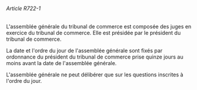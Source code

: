 ###### Article R722-1

L'assemblée générale du tribunal de commerce est composée des juges en exercice du tribunal de commerce. Elle est présidée par le président du tribunal de commerce.

La date et l'ordre du jour de l'assemblée générale sont fixés par ordonnance du président du tribunal de commerce prise quinze jours au moins avant la date de l'assemblée générale.

L'assemblée générale ne peut délibérer que sur les questions inscrites à l'ordre du jour.

